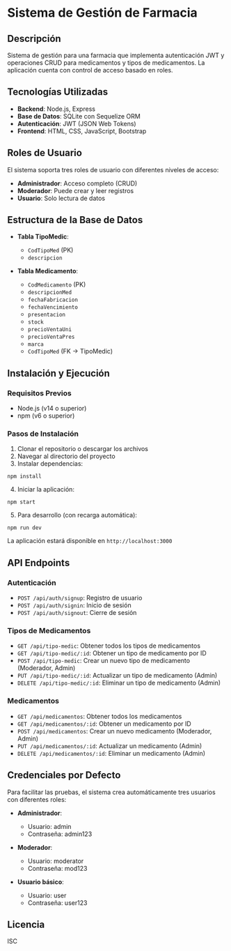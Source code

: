 # Sistema de Gestión de Farmacia

## Descripción
Sistema de gestión para una farmacia que implementa autenticación JWT y operaciones CRUD para medicamentos y tipos de medicamentos. La aplicación cuenta con control de acceso basado en roles.

## Tecnologías Utilizadas
- **Backend**: Node.js, Express
- **Base de Datos**: SQLite con Sequelize ORM
- **Autenticación**: JWT (JSON Web Tokens)
- **Frontend**: HTML, CSS, JavaScript, Bootstrap

## Roles de Usuario
El sistema soporta tres roles de usuario con diferentes niveles de acceso:
- **Administrador**: Acceso completo (CRUD)
- **Moderador**: Puede crear y leer registros
- **Usuario**: Solo lectura de datos

## Estructura de la Base de Datos
- **Tabla TipoMedic**: 
  - `CodTipoMed` (PK)
  - `descripcion`

- **Tabla Medicamento**:
  - `CodMedicamento` (PK)
  - `descripcionMed`
  - `fechaFabricacion`
  - `fechaVencimiento`
  - `presentacion`
  - `stock`
  - `precioVentaUni`
  - `precioVentaPres`
  - `marca`
  - `CodTipoMed` (FK → TipoMedic)

## Instalación y Ejecución

### Requisitos Previos
- Node.js (v14 o superior)
- npm (v6 o superior)

### Pasos de Instalación
1. Clonar el repositorio o descargar los archivos
2. Navegar al directorio del proyecto
3. Instalar dependencias:
```
npm install
```
4. Iniciar la aplicación:
```
npm start
```
5. Para desarrollo (con recarga automática):
```
npm run dev
```

La aplicación estará disponible en `http://localhost:3000`

## API Endpoints

### Autenticación
- `POST /api/auth/signup`: Registro de usuario
- `POST /api/auth/signin`: Inicio de sesión
- `POST /api/auth/signout`: Cierre de sesión

### Tipos de Medicamentos
- `GET /api/tipo-medic`: Obtener todos los tipos de medicamentos
- `GET /api/tipo-medic/:id`: Obtener un tipo de medicamento por ID
- `POST /api/tipo-medic`: Crear un nuevo tipo de medicamento (Moderador, Admin)
- `PUT /api/tipo-medic/:id`: Actualizar un tipo de medicamento (Admin)
- `DELETE /api/tipo-medic/:id`: Eliminar un tipo de medicamento (Admin)

### Medicamentos
- `GET /api/medicamentos`: Obtener todos los medicamentos
- `GET /api/medicamentos/:id`: Obtener un medicamento por ID
- `POST /api/medicamentos`: Crear un nuevo medicamento (Moderador, Admin)
- `PUT /api/medicamentos/:id`: Actualizar un medicamento (Admin)
- `DELETE /api/medicamentos/:id`: Eliminar un medicamento (Admin)

## Credenciales por Defecto

Para facilitar las pruebas, el sistema crea automáticamente tres usuarios con diferentes roles:

- **Administrador**:
  - Usuario: admin
  - Contraseña: admin123
  
- **Moderador**:
  - Usuario: moderator
  - Contraseña: mod123
  
- **Usuario básico**:
  - Usuario: user
  - Contraseña: user123

## Licencia
ISC
